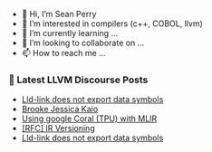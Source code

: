 - 👋 Hi, I’m Sean Perry
- 👀 I’m interested in compilers (c++, COBOL, llvm)
- 🌱 I’m currently learning ...
- 💞️ I’m looking to collaborate on ...
- 📫 How to reach me ...

<!---
s66perry/s66perry is a ✨ special ✨ repository because its `README.md` (this file) appears on your GitHub profile.
You can click the Preview link to take a look at your changes.
--->
### 📕 Latest LLVM Discourse Posts

<!-- DISCOURSE-LLVM:START -->
- [Lld-link does not export data symbols](https://discourse.llvm.org/t/lld-link-does-not-export-data-symbols/64854#post_6)
- [Brooke Jessica Kaio](https://discourse.llvm.org/t/brooke-jessica-kaio/64868#post_1)
- [Using google Coral &lpar;TPU&rpar; with MLIR](https://discourse.llvm.org/t/using-google-coral-tpu-with-mlir/64783#post_4)
- [[RFC] IR Versioning](https://discourse.llvm.org/t/rfc-ir-versioning/5893#post_18)
- [Lld-link does not export data symbols](https://discourse.llvm.org/t/lld-link-does-not-export-data-symbols/64854#post_5)
<!-- DISCOURSE-LLVM:END -->
